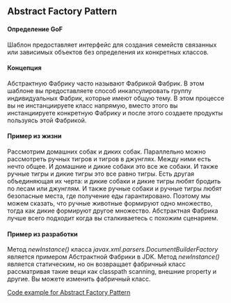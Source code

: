 ## Abstract Factory Pattern

#### Определение GoF
Шаблон предоставляет интерфейс для создания семейств связанных или зависимых объектов
без определения их конкретных классов.

#### Концепция
Абстрактную Фабрику часто называют Фабрикой Фабрик. В этом шаблоне вы предоставляете способ
инкапсулировать группу индивидуальных Фабрик, которые имеют общую тему. В этом процессе вы не
инстанциируете класс напрямую, вместо этого вы инстанциируете конкретную Фабрику и после этого
создаете продукты пользуясь этой Фабрикой.

#### Пример из жизни
Рассмотрим домашних собак и диких собак. Параллельно можно рассмотреть ручных тигров и тигров в 
джунглях. Между ними есть нечто общее. И домашние и дикие собаки это все же собаки. И также ручные
тигры и дикие тигры это все равно тигры. Есть другая объединяющая их черта: и дикие собаки 
и дикие тигры любят бродить по лесам или джунглям. И также ручные собаки и ручные тигры любят безопасные
места, где получение еды гарантировано. Поэтому мы можем сказать, что ручные животные формируют одно
множество, тогда как дикие формируют другое множество. Абстрактная Фабрика лучше всего подходит
когда вы сталкиваетесь с похожим сценарием.

#### Пример из разработки
Метод _newInstance()_ класса _javax.xml.parsers.DocumentBuilderFactory_ является примером
Абстрактной Фабрики в JDK. Метод _newInstance()_ является статическим, но он возвращает фабричный класс
рассматривая такие вещи как classpath scanning, внешние property и другие. Вы можете изменить фабричный класс. 

[Code example for Abstract Factory Pattern](../src/main/java/learn/dp/jdpexamples/c04abstractfactory)
